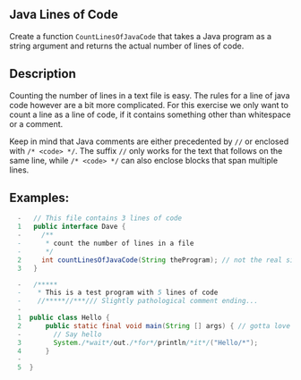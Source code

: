 ## Java Lines of Code
Create a function ```CountLinesOfJavaCode``` that takes a Java program as a string argument and returns the actual number of lines of code.

## Description
Counting the number of lines in a text file is easy. The rules for a line of java code however are a bit more complicated. For this exercise we only want to count a line as a line of code, if it contains something other than whitespace or a comment.

Keep in mind that Java comments are either precedented by ```//``` or enclosed with ```/* <code> */```. The suffix ```//``` only works for the text that follows on the same line, while ```/* <code> */``` can also enclose blocks that span multiple lines.

## Examples:

``` java
  -   // This file contains 3 lines of code
  1   public interface Dave {
  -     /**
  -      * count the number of lines in a file
  -      */
  2     int countLinesOfJavaCode(String theProgram); // not the real signature!
  3   }
```

``` java
  -   /*****
  -    * This is a test program with 5 lines of code
  -    //*****//***/// Slightly pathological comment ending...
  -
  1  public class Hello {
  2      public static final void main(String [] args) { // gotta love Java
  -        // Say hello
  3        System./*wait*/out./*for*/println/*it*/("Hello/*");
  4      }
  -
  5  }
```